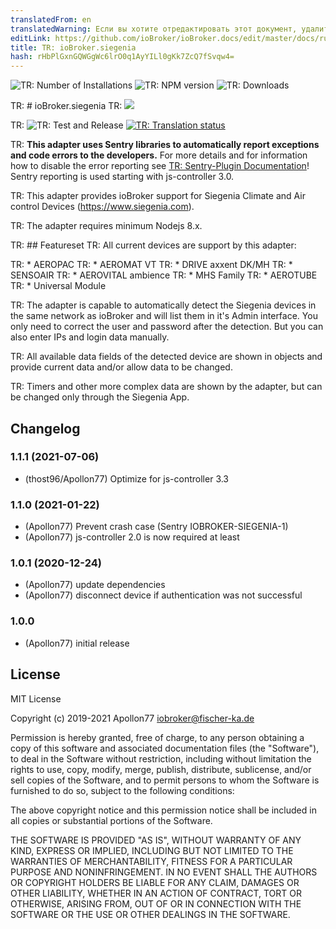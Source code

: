```yaml
---
translatedFrom: en
translatedWarning: Если вы хотите отредактировать этот документ, удалите поле «translationFrom», в противном случае этот документ будет снова автоматически переведен
editLink: https://github.com/ioBroker/ioBroker.docs/edit/master/docs/ru/adapterref/iobroker.siegenia/README.md
title: TR: ioBroker.siegenia
hash: rHbPlGxnGQWGgWc6lrO0q1AyYILl0gKk7ZcQ7fSvqw4=
---
```

![TR: Number of Installations](http://iobroker.live/badges/siegenia-stable.svg)
![TR: NPM version](http://img.shields.io/npm/v/iobroker.siegenia.svg)
![TR: Downloads](https://img.shields.io/npm/dm/iobroker.siegenia.svg)

TR: # ioBroker.siegenia
TR: <img src="./admin/siegenia_logo.jpg"/>

TR: ![TR: Test and Release](https://github.com/Apollon77/ioBroker.siegenia/workflows/Test%20and%20Release/badge.svg) [![TR: Translation status](https://weblate.iobroker.net/widgets/adapters/-/siegenia/svg-badge.svg)](https://weblate.iobroker.net/engage/adapters/?utm_source=widget)

TR: **This adapter uses Sentry libraries to automatically report exceptions and code errors to the developers.** For more details and for information how to disable the error reporting see [TR: Sentry-Plugin Documentation](https://github.com/ioBroker/plugin-sentry#plugin-sentry)! Sentry reporting is used starting with js-controller 3.0.

TR: This adapter provides ioBroker support for Siegenia Climate and Air control Devices (https://www.siegenia.com).

TR: The adapter requires minimum Nodejs 8.x.

TR: ## Featureset
TR: All current devices are support by this adapter:

TR: * AEROPAC
TR: * AEROMAT VT
TR: * DRIVE axxent DK/MH
TR: * SENSOAIR
TR: * AEROVITAL ambience
TR: * MHS Family
TR: * AEROTUBE
TR: * Universal Module

TR: The adapter is capable to automatically detect the Siegenia devices in the same network as ioBroker and will list them in it's Admin interface. You only need to correct the user and password after the detection. But you can also enter IPs and login data manually.

TR: All available data fields of the detected device are shown in objects and provide current data and/or allow data to be changed.

TR: Timers and other more complex data are shown by the adapter, but can be changed only through the Siegenia App.

## Changelog

### 1.1.1 (2021-07-06)
* (thost96/Apollon77) Optimize for js-controller 3.3

### 1.1.0 (2021-01-22)
* (Apollon77) Prevent crash case (Sentry IOBROKER-SIEGENIA-1)
* (Apollon77) js-controller 2.0 is now required at least

### 1.0.1 (2020-12-24)
* (Apollon77) update dependencies
* (Apollon77) disconnect device if authentication was not successful

### 1.0.0
* (Apollon77) initial release

## License
MIT License

Copyright (c) 2019-2021 Apollon77 iobroker@fischer-ka.de

Permission is hereby granted, free of charge, to any person obtaining a copy
of this software and associated documentation files (the "Software"), to deal
in the Software without restriction, including without limitation the rights
to use, copy, modify, merge, publish, distribute, sublicense, and/or sell
copies of the Software, and to permit persons to whom the Software is
furnished to do so, subject to the following conditions:

The above copyright notice and this permission notice shall be included in all
copies or substantial portions of the Software.

THE SOFTWARE IS PROVIDED "AS IS", WITHOUT WARRANTY OF ANY KIND, EXPRESS OR
IMPLIED, INCLUDING BUT NOT LIMITED TO THE WARRANTIES OF MERCHANTABILITY,
FITNESS FOR A PARTICULAR PURPOSE AND NONINFRINGEMENT. IN NO EVENT SHALL THE
AUTHORS OR COPYRIGHT HOLDERS BE LIABLE FOR ANY CLAIM, DAMAGES OR OTHER
LIABILITY, WHETHER IN AN ACTION OF CONTRACT, TORT OR OTHERWISE, ARISING FROM,
OUT OF OR IN CONNECTION WITH THE SOFTWARE OR THE USE OR OTHER DEALINGS IN THE
SOFTWARE.